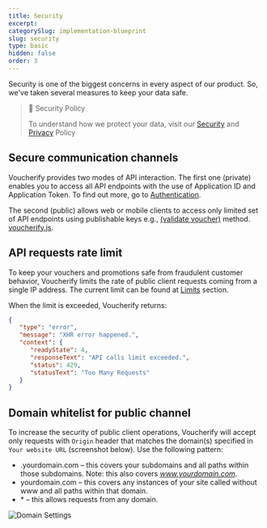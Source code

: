 ```yaml
---
title: Security
excerpt: 
categorySlug: implementation-blueprint
slug: security
type: basic
hidden: false
order: 3
---
```


Security is one of the biggest concerns in every aspect of our product. So, we've taken several measures to keep your data safe. 

> 📘 Security Policy
> 
> To understand how we protect your data, visit our [Security](https://www.voucherify.io/legal/security-policy) and [Privacy](https://www.voucherify.io/legal/privacy-policy) Policy

## Secure communication channels

Voucherify provides two modes of API interaction. The first one (private) enables you to access all API endpoints with the use of Application ID and Application Token. To find out more, go to [Authentication](doc:authentication).

The second (public) allows web or mobile clients to access only limited set of API endpoints using publishable keys e.g., [(validate voucher)](ref:validate-voucher) method. [voucherify.js](doc:client-side-api).

## API requests rate limit

To keep your vouchers and promotions safe from fraudulent customer behavior, Voucherify limits the rate of public client requests coming from a single IP address. The current limit can be found at [Limits](doc:limits) section.

When the limit is exceeded, Voucherify returns:

```json JSON
{  
   "type": "error",
   "message": "XHR error happened.",
   "context": {  
      "readyState": 4,
      "responseText": "API calls limit exceeded.",
      "status": 429,
      "statusText": "Too Many Requests"
   }
}
```

## Domain whitelist for public channel

To increase the security of public client operations, Voucherify will accept only requests with `Origin` header that matches the domain(s) specified in `Your website URL` (screenshot below). Use the following pattern:

* .yourdomain.com – this covers your subdomains and all paths within those subdomains. Note: this also covers *www.yourdomain.com*.
* yourdomain.com – this covers any instances of your site called without www and all paths within that domain.
* \* – this allows requests from any domain.

<!-- ![Domain Settings](../../assets/img/guides_development_security_domain_settings_1.png "Domain Settings") -->
![Domain Settings](https://files.readme.io/2d9c6c4-Screenshot_2020-09-16_at_09.45.20.png "Domain Settings")
